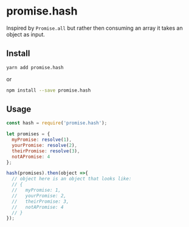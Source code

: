 # promise.hash

Inspired by `Promise.all` but rather then consuming an array it takes an object as input.

## Install

```sh
yarn add promise.hash
```

or

```sh
npm install --save promise.hash
```

## Usage

```js
const hash = require('promise.hash');

let promises = {
  myPromise: resolve(1),
  yourPromise: resolve(2),
  theirPromise: resolve(3),
  notAPromise: 4
};

hash(promises).then(object =>{
  // object here is an object that looks like:
  // {
  //   myPromise: 1,
  //   yourPromise: 2,
  //   theirPromise: 3,
  //   notAPromise: 4
  // }
});
```

